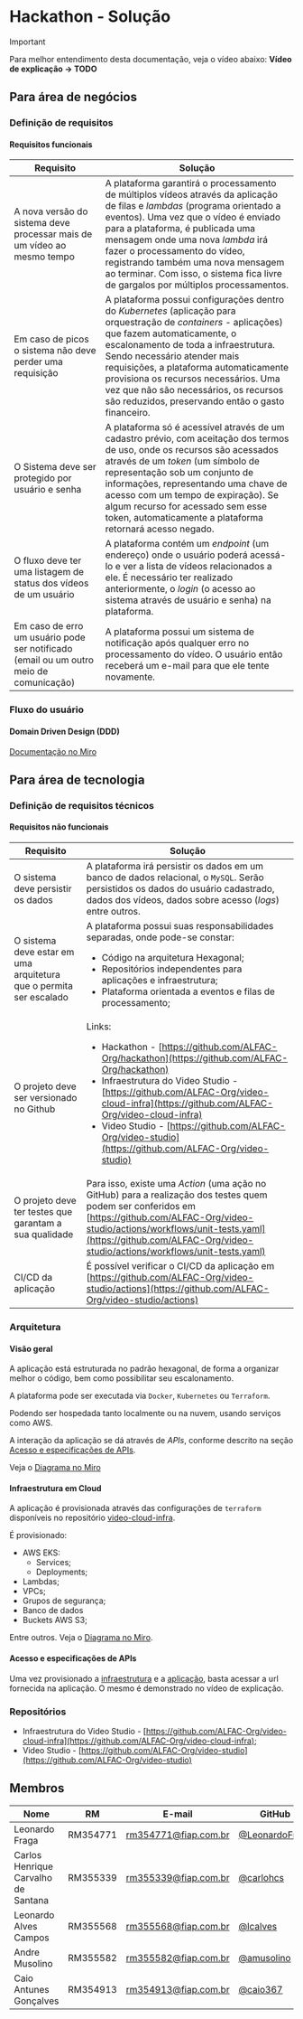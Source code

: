 # Hackathon - Solução

> [!IMPORTANT]  
> Para melhor entendimento desta documentação, veja o vídeo abaixo:
> **Vídeo de explicação -> TODO**

## Para área de negócios

### Definição de requisitos

#### Requisitos funcionais

| Requisito | Solução |
| --- | --- |
| A nova versão do sistema deve processar mais de um vídeo ao mesmo tempo | A plataforma garantirá o processamento de múltiplos vídeos através da aplicação de filas e _lambdas_ (programa orientado a eventos). Uma vez que o vídeo é enviado para a plataforma, é publicada uma mensagem onde uma nova _lambda_ irá fazer o processamento do vídeo, registrando também uma nova mensagem ao terminar. Com isso, o sistema fica livre de gargalos por múltiplos processamentos. |
| Em caso de picos o sistema não deve perder uma requisição | A plataforma possui configurações dentro do _Kubernetes_ (aplicação para orquestração de _containers_ - aplicações) que fazem automaticamente, o escalonamento de toda a infraestrutura. Sendo necessário atender mais requisições, a plataforma automaticamente provisiona os recursos necessários. Uma vez que não são necessários, os recursos são reduzidos, preservando então o gasto financeiro.  |
| O Sistema deve ser protegido por usuário e senha | A plataforma só é acessível através de um cadastro prévio, com aceitação dos termos de uso, onde os recursos são acessados através de um _token_ (um símbolo de representação sob um conjunto de informações, representando uma chave de acesso com um tempo de expiração). Se algum recurso for acessado sem esse token, automaticamente a plataforma retornará acesso negado.|
| O fluxo deve ter uma listagem de status dos vídeos de um usuário | A plataforma contém um _endpoint_ (um endereço) onde o usuário poderá acessá-lo e ver a lista de vídeos relacionados a ele. É necessário ter realizado anteriormente, o _login_ (o acesso ao sistema através de usuário e senha) na plataforma. |
| Em caso de erro um usuário pode ser notificado (email ou um outro meio de comunicação) | A plataforma possui um sistema de notificação após qualquer erro no processamento do vídeo. O usuário então receberá um e-mail para que ele tente novamente. |

### Fluxo do usuário

#### Domain Driven Design (DDD)

[Documentação no Miro](https://miro.com/app/board/uXjVKZNCxxM=/?moveToWidget=3458764612404718846&cot=14)

## Para área de tecnologia

### Definição de requisitos técnicos

#### Requisitos não funcionais

| Requisito | Solução |
| --- | --- |
| O sistema deve persistir os dados | A plataforma irá persistir os dados em um banco de dados relacional, o `MySQL`. Serão persistidos os dados do usuário cadastrado, dados dos vídeos, dados sobre acesso (_logs_) entre outros.  |
| O sistema deve estar em uma arquitetura que o permita ser escalado | A plataforma possui suas responsabilidades separadas, onde pode-se constar: <ul><li>Código na arquitetura Hexagonal;</li><li>Repositórios independentes para aplicações e infraestrutura;</li><li>Plataforma orientada a eventos e filas de processamento;</li></ul> |
| O projeto deve ser versionado no Github | Links: <ul><li>Hackathon - [https://github.com/ALFAC-Org/hackathon](https://github.com/ALFAC-Org/hackathon)</li><li>Infraestrutura do Video Studio - [https://github.com/ALFAC-Org/video-cloud-infra](https://github.com/ALFAC-Org/video-cloud-infra)</li><li>Video Studio - [https://github.com/ALFAC-Org/video-studio](https://github.com/ALFAC-Org/video-studio)</li></ul> |
| O projeto deve ter testes que garantam a sua qualidade | Para isso, existe uma _Action_ (uma ação no GitHub) para a realização dos testes quem podem ser conferidos em [https://github.com/ALFAC-Org/video-studio/actions/workflows/unit-tests.yaml](https://github.com/ALFAC-Org/video-studio/actions/workflows/unit-tests.yaml) |
| CI/CD da aplicação | É possível verificar o CI/CD da aplicação em [https://github.com/ALFAC-Org/video-studio/actions](https://github.com/ALFAC-Org/video-studio/actions) |

### Arquitetura

#### Visão geral

A aplicação está estruturada no padrão hexagonal, de forma a organizar melhor o código, bem como possibilitar seu escalonamento.

A plataforma pode ser executada via `Docker`, `Kubernetes` ou `Terraform`.

Podendo ser hospedada tanto localmente ou na nuvem, usando serviços como AWS.

A interação da aplicação se dá através de _APIs_, conforme descrito na seção [Acesso e especificações de APIs](#acesso-e-especificações-de-apis).

Veja o [Diagrama no Miro](https://miro.com/app/board/uXjVKZNCxxM=/?moveToWidget=3458764613694478390&cot=14)

#### Infraestrutura em Cloud

A aplicação é provisionada através das configurações de `terraform` disponíveis no repositório [video-cloud-infra](https://github.com/ALFAC-Org/video-cloud-infra).

É provisionado:

- AWS EKS:
  - Services;
  - Deployments;
- Lambdas;
- VPCs;
- Grupos de segurança;
- Banco de dados
- Buckets AWS S3;

Entre outros. Veja o [Diagrama no Miro](https://miro.com/app/board/uXjVKZNCxxM=/?moveToWidget=3458764613706281574&cot=14).

#### Acesso e especificações de APIs

Uma vez provisionado a [infraestrutura](https://github.com/ALFAC-Org/video-cloud-infra) e a [aplicação](https://github.com/ALFAC-Org/video-studio), basta acessar a url fornecida na aplicação. O mesmo é demonstrado no vídeo de explicação.

### Repositórios

- Infraestrutura do Video Studio - [https://github.com/ALFAC-Org/video-cloud-infra](https://github.com/ALFAC-Org/video-cloud-infra);
- Video Studio - [https://github.com/ALFAC-Org/video-studio](https://github.com/ALFAC-Org/video-studio)

## Membros

| Nome | RM | E-mail | GitHub |
| --- | --- | --- | --- |
| Leonardo Fraga | RM354771 | [rm354771@fiap.com.br](mailto:rm354771@fiap.com.br) | [@LeonardoFraga](https://github.com/LeonardoFraga) |
| Carlos Henrique Carvalho de Santana | RM355339 | [rm355339@fiap.com.br](mailto:rm355339@fiap.com.br) | [@carlohcs](https://github.com/carlohcs) |
| Leonardo Alves Campos | RM355568 | [rm355568@fiap.com.br](mailto:rm355568@fiap.com.br) | [@lcalves](https://github.com/lcalves) |
| Andre Musolino | RM355582 | [rm355582@fiap.com.br](mailto:rm355582@fiap.com.br) | [@amusolino](https://github.com/amusolino) |
| Caio Antunes Gonçalves | RM354913 | [rm354913@fiap.com.br](mailto:rm354913@fiap.com.br) | [@caio367](https://github.com/caio367) |